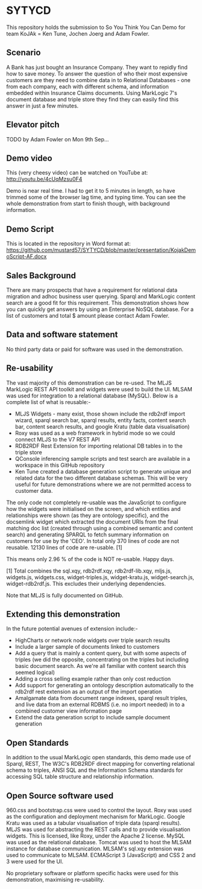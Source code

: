 SYTYCD
======

This repository holds the submission to So You Think You Can Demo for team KoJAk = Ken Tune, Jochen Joerg and Adam Fowler.

## Scenario

A Bank has just bought an Insurance Company. They want to repidly find how to save money. To answer the question of who their
most expensive customers are they need to combine data in to Relational Databases - one from each company, each with different schema, 
and information embedded within Insurance Claims documents. Using MarkLogic 7's document database and triple store they find they
can easily find this answer in just a few minutes.

## Elevator pitch

TODO by Adam Fowler on Mon 9th Sep...

## Demo video

This (very cheesy video) can be watched on YouTube at: http://youtu.be/4cUqMzsu0F4

Demo is near real time. I had to get it to 5 minutes in length, so have trimmed some of the browser lag time, and typing time. You can see
the whole demonstration from start to finish though, with background information.

## Demo Script

This is located in the repository in Word format at: https://github.com/mustard57/SYTYCD/blob/master/presentation/KojakDemoScript-AF.docx 

## Sales Background

There are many prospects that have a requirement for relational data migration and adhoc business user querying. Sparql and MarkLogic
content search are a good fit for this requirement. This demonstration shows how you can quickly get answers by using an Enterprise NoSQL
database. For a list of customers and total $ amount please contact Adam Fowler.

## Data and software statement

No third party data or paid for software was used in the demonstration.

## Re-usability

The vast majority of this demonstration can be re-used. The MLJS MarkLogic REST API toolkit and widgets were used to build the UI. MLSAM
was used for integration to a relational database (MySQL). Below is a complete list of what is reusable:-

- MLJS Widgets - many exist, those shown include the rdb2rdf import wizard, sparql search bar, sparql results, entity facts, content search bar, content search results, and google Kratu (table data visualisation)
- Roxy was used as a web framework in hybrid mode so we could connect MLJS to the V7 REST API
- RDB2RDF Rest Extension for importing relational DB tables in to the triple store
- QConsole inferencing sample scripts and test search are available in a workspace in this GitHub repository
- Ken Tune created a database generation script to generate unique and related data for the two different database schemas. This will be very useful for future demonstrations where we are not permitted access to customer data.

The only code not completely re-usable was the JavaScript to configure how the widgets were initialised on the screen, and which entities and relationships were shown (as they are ontology specific), and the docsemlink widget which extracted the document URIs from the final matching doc list (created through using a combined semantic and content search) and generating SPARQL to fetch summary information on customers for use by the 'CEO'. In total only 370 lines of code are not reusable. 12130 lines of code are re-usable. [1]

This means only 2.96 % of the code is NOT re-usable. Happy days.

[1] Total combines the sql.xqy, rdb2rdf.xqy, rdb2rdf-lib.xqy, mljs.js, widgets.js, widgets.css, widget-triples.js, widget-kratu.js, widget-search.js, widget-rdb2rdf.js. This excludes their underlying dependencies.

Note that MLJS is fully documented on GitHub.

## Extending this demonstration

In the future potential avenues of extension include:-

- HighCharts or network node widgets over triple search results
- Include a larger sample of documents linked to customers
- Add a query that is mainly a content query, but with some aspects of triples (we did the opposite, concentrating on the triples but including basic document search. As we're all familiar with content search this seemed logical)
- Adding a cross selling example rather than only cost reduction
- Add support for generating an ontology description automatically to the rdb2rdf rest extension as an output of the import operation
- Amalgamate data from document range indexes, sparql result triples, and live data from an external RDBMS (i.e. no import needed) in to a combined customer view information page
- Extend the data generation script to include sample document generation

## Open Standards

In addition to the usual MarkLogic open standards, this demo made use of Sparql, REST, The W3C's RDB2RDF direct mapping for converting relational schema to triples, ANSI SQL and the Information Schema standards for accessing SQL table structure and relationship information.

## Open Source software used

960.css and bootstrap.css were used to control the layout. Roxy was used as the configuration and deployment mechanism for MarkLogic. Google Kratu was used as a tabular visualisation of triple data (sparql results). MLJS was used for abstracting the REST calls and to provide visualisation widgets. This is licensed, like Roxy, under the Apache 2 license. MySQL was used as the relational database. Tomcat was used to host the MLSAM instance for database communication. MLSAM's sql.xqy extension was used to communicate to MLSAM. ECMAScript 3 (JavaScript) and CSS 2 and 3 were used for the UI.

No proprietary software or platform specific hacks were used for this demonstration, maximising re-usability.